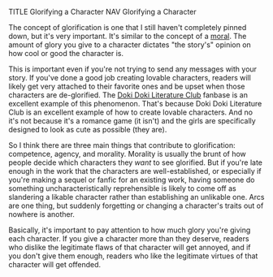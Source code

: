 TITLE Glorifying a Character
NAV Glorifying a Character

The concept of glorification is one that I still haven't completely pinned down, but it's very important. It's similar to the concept of a [moral](messages). The amount of glory you give to a character dictates "the story's" opinion on how cool or good the character is.

This is important even if you're not trying to send any messages with your story. If you've done a good job creating lovable characters, readers will likely get very attached to their favorite ones and be upset when those characters are de-glorified. The [Doki Doki Literature Club](/reviews/ddlc) fanbase is an excellent example of this phenomenon. That's because Doki Doki Literature Club is an excellent example of how to create lovable characters. And no it's not because it's a romance game (it isn't) and the girls are specifically designed to look as cute as possible (they are).

So I think there are three main things that contribute to glorification: competence, agency, and morality. Morality is usually the brunt of how people decide which characters they *want* to see glorified. But if you're late enough in the work that the characters are well-established, or especially if you're making a sequel or fanfic for an existing work, having someone do something uncharacteristically reprehensible is likely to come off as slandering a likable character rather than establishing an unlikable one. Arcs are one thing, but suddenly forgetting or changing a character's traits out of nowhere is another.

Basically, it's important to pay attention to how much glory you're giving each character. If you give a character more than they deserve, readers who dislike the legitimate flaws of that character will get annoyed, and if you don't give them enough, readers who like the legitimate virtues of that character will get offended.
